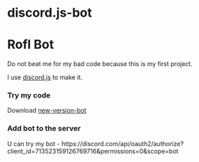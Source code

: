 # discord.js-bot

# Rofl Bot

Do not beat me for my bad code because this is my first project.

I use [discord.js](https://discordjs.guide/) to make it.


<h3>Try my code</h3>
Download <a href="https://github.com/loveyousomuch554/discord.js-bot/tree/new-version-bot">new-version-bot</a>

<h3>Add bot to the server</h3>
U can try my bot - https://discord.com/api/oauth2/authorize?client_id=713523159126769716&permissions=0&scope=bot


